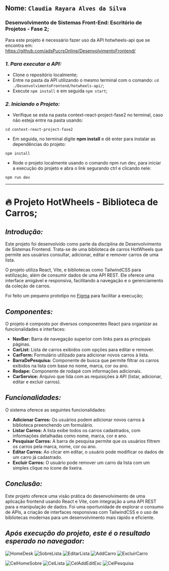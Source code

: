 ## Nome: `Claudia Rayara Alves da Silva`
### Desenvolvimento de Sistemas Front-End: Escritório de Projetos - Fase 2;

Para este projeto é necessário fazer uso da API hotwheels-api que se encontra em: https://github.com/adsPucrsOnline/DesenvolvimentoFrontend/
### *1. Para executar a API:*
- Clone o repositório localmente;
- Entre na pasta da API utilizando o mesmo terminal com o comando: `cd ./DesenvolvimentoFrontend/hotwheels-api/`;
- Execute `npm install` e em seguida `npm start`;

### *2. Iniciando o Projeto:*
- Verifique se esta na pasta context-react-project-fase2 no terminal, caso não esteja entre na pasta usando:
```
cd context-react-project-fase2
```

- Em seguida, no terminal digite **npm install** e dê enter para instalar as dependências do projeto:
```
npm install
```

- Rode o projeto localmente usando o comando npm run dev, para iniciar a execução do projeto e abra o link segurando ctrl e clicando nele:
```
npm run dev
```
---
# 🔥 Projeto HotWheels - Biblioteca de Carros;
## *Introdução:*
Este projeto foi desenvolvido como parte da disciplina de Desenvolvimento de Sistemas Frontend. Trata-se de uma biblioteca de carros HotWheels que permite aos usuários consultar, adicionar, editar e remover carros de uma lista.

O projeto utiliza React, Vite, e bibliotecas como TailwindCSS para estilização, além de consumir dados de uma API REST. Ele oferece uma interface amigável e responsiva, facilitando a navegação e o gerenciamento da coleção de carros.

Foi feito um pequeno prototipo no [Figma](https://www.figma.com/design/wUWKWXi0RoVPFEkxoJ9ktn/%F0%9F%93%98-PUCRS-(Desenvolvimento-de-Sistemas-Front-End)---HotWheels-API?node-id=0-1&t=mBROjwPHut6gRTvv-1)
 para facilitar a execução;

## *Componentes:*
O projeto é composto por diversos componentes React para organizar as funcionalidades e interfaces:
- **NavBar:** Barra de navegação superior com links para as principais páginas.
- **CarList:** Lista de carros exibidos com opções para editar e remover.
- **CarForm:** Formulário utilizado para adicionar novos carros à lista.
- **BarraDePesquisa:** Componente de busca que permite filtrar os carros exibidos na lista com base no nome, marca, cor ou ano.
- **Rodape:** Componente de rodapé com informações adicionais.
- **CarService:** Arquivo que lida com as requisições à API (listar, adicionar, editar e excluir carros).

## *Funcionalidades:*
O sistema oferece as seguintes funcionalidades:
- **Adicionar Carros:** Os usuários podem adicionar novos carros à biblioteca preenchendo um formulário.
- **Listar Carros:** A lista exibe todos os carros cadastrados, com informações detalhadas como nome, marca, cor e ano.
- **Pesquisar Carros:** A barra de pesquisa permite que os usuários filtrem os carros pela marca, nome, cor ou ano.
- **Editar Carros:** Ao clicar em editar, o usuário pode modificar os dados de um carro já cadastrado.
- **Excluir Carros:** O usuário pode remover um carro da lista com um simples clique no ícone de lixeira.

## *Conclusão:*
Este projeto oferece uma visão prática do desenvolvimento de uma aplicação frontend usando React e Vite, com integração a uma API REST para a manipulação de dados. Foi uma oportunidade de explorar o consumo de APIs, a criação de interfaces responsivas com TailwindCSS e o uso de bibliotecas modernas para um desenvolvimento mais rápido e eficiente.

## *Após execução do projeto, este é o resultado esperado no navegador:*
![HomeDesk](https://github.com/user-attachments/assets/902272a2-13dd-4e4a-83d3-d2d05a823066)
![SobreLista](https://github.com/user-attachments/assets/ccfc4c46-0265-45b5-960a-cd1a1fcbe517)
![EditarLista](https://github.com/user-attachments/assets/7dbf9fdb-68d7-4ca0-80be-c928306d208f)
![AddCarro](https://github.com/user-attachments/assets/54fd074a-d9e0-4b4c-977b-0467b06c2f9c)
![ExcluirCarro](https://github.com/user-attachments/assets/b92aae8c-dc24-4754-904e-fcde5112e148)

![CelHomeSobre](https://github.com/user-attachments/assets/68e0fc9a-4029-4784-9318-77466953aea9) ![CelLista](https://github.com/user-attachments/assets/efdc67bc-1bab-4762-8b95-b1e30ce47fdf) ![CelAddEditExc](https://github.com/user-attachments/assets/400ca866-5209-43cb-848e-4442b9a1b5e9) ![CelPesquisa](https://github.com/user-attachments/assets/3a402c83-292b-4004-a431-3709d2581c64)









